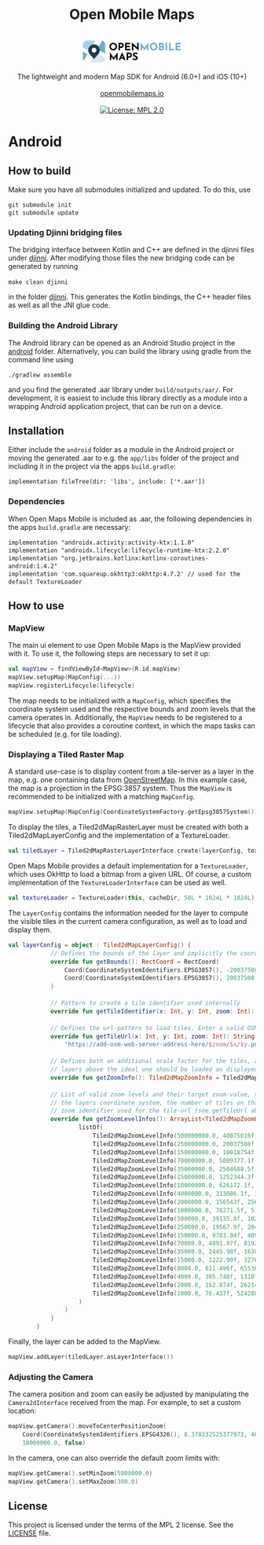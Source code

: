 <h1 align="center">Open Mobile Maps</h1>

<br />

<div align="center">
  <img width="200" height="45" src="../logo.svg" />
  <br />
  <br />
  The lightweight and modern Map SDK for Android (6.0+) and iOS (10+)
  <br />
  <br />
  <a href="https://openmobilemaps.io/">openmobilemaps.io</a>
</div>

<br />

<div align="center">
    <!-- License -->
    <a href="https://github.com/openmobilemaps/maps-core/blob/master/LICENSE">
      <img alt="License: MPL 2.0"
      src="https://img.shields.io/badge/License-MPL%202.0-brightgreen.svg">
    </a>
</div>


<h1>Android</h1>

## How to build

Make sure you have all submodules initialized and updated. To do this, use

```
git submodule init
git submodule update
```

### Updating Djinni bridging files

The bridging interface between Kotlin and C++ are defined in the djinni files under [djinni](../djinni). After modifying those files the new bridging code can be generated by running

```make clean djinni```

in the folder [djinni](../djinni). This generates the Kotlin bindings, the C++ header files as well as all the JNI glue code.

### Building the Android Library

The Android library can be opened as an Android Studio project in the [android](.) folder. Alternatively, you can build the library using gradle from the command line using

```
./gradlew assemble
```

and you find the generated .aar library under `build/outputs/aar/`. For development, it is easiest to include this library directly as a module into a wrapping Android application project, that can be run on a device.

<h2>Installation</h2>

Either include the `android` folder as a module in the Android project or moving the generated .aar to e.g. the `app/libs` folder of the project and including it in the project via the apps `build.gradle`:

```
implementation fileTree(dir: 'libs', include: ['*.aar'])
```

### Dependencies

When Open Maps Mobile is included as .aar, the following dependencies in the apps `build.gradle` are necessary:

```
implementation "androidx.activity:activity-ktx:1.1.0"
implementation "androidx.lifecycle:lifecycle-runtime-ktx:2.2.0"
implementation "org.jetbrains.kotlinx:kotlinx-coroutines-android:1.4.2"
implementation 'com.squareup.okhttp3:okhttp:4.7.2' // used for the default TextureLoader
```

<h2>How to use</h2>

### MapView

The main ui element to use Open Mobile Maps is the MapView provided with it. To use it, the following steps are necessary to set it up:

```kotlin
val mapView = findViewById<MapView>(R.id.mapView)
mapView.setupMap(MapConfig(...))
mapView.registerLifecycle(lifecycle)
```

The map needs to be initialized with a `MapConfig`, which specifies the coordinate system used and the respective bounds and zoom levels that the camera operates in. Additionally, the `MapView` needs to be registered to a lifecycle that also provides a coroutine context, in which the maps tasks can be scheduled (e.g. for tile loading).

### Displaying a Tiled Raster Map

A standard use-case is to display content from a tile-server as a layer in the map, e.g. one containing data from [OpenStreetMap](https://wiki.openstreetmap.org/). In this example case, the map is a projection in the EPSG:3857 system. Thus the `MapView` is recommended to be initialized with a matching `MapConfig`.

```kotlin
mapView.setupMap(MapConfig(CoordinateSystemFactory.getEpsg3857System()))
```

To display the tiles, a Tiled2dMapRasterLayer must be created with both a Tiled2dMapLayerConfig and the implementation of a TextureLoader.

```kotlin
val tiledLayer = Tiled2dMapRasterLayerInterface.create(layerConfig, textureLoader)
```

Open Maps Mobile provides a default implementation for a `TextureLoader`, which uses OkHttp to load a bitmap from a given URL. Of course, a custom implementation of the `TextureLoaderInterface` can be used as well.

```kotlin
val textureLoader = TextureLoader(this, cacheDir, 50L * 1024L * 1024L)
```

The `LayerConfig` contains the information needed for the layer to compute the visible tiles in the current camera configuration, as well as to load and display them.

```kotlin
val layerConfig = object : Tiled2dMapLayerConfig() {
			// Defines the bounds of the layer and implicitly the coordinate system used by the layer as well
			override fun getBounds(): RectCoord = RectCoord(
				Coord(CoordinateSystemIdentifiers.EPSG3857(), -20037508.34, 20037508.34, 0.0),
				Coord(CoordinateSystemIdentifiers.EPSG3857(), 20037508.34, -20037508.34, 0.0)
			)

			// Pattern to create a tile identifier used internally 
			override fun getTileIdentifier(x: Int, y: Int, zoom: Int): String = "OSM_" + zoom + "_" + x + "_" + y

			// Defines the url-pattern to load tiles. Enter a valid OSM tile server here
			override fun getTileUrl(x: Int, y: Int, zoom: Int): String = 
				"https://add-osm-web-server-address-here/$zoom/$x/$y.png"

			// Defines both an additional scale factor for the tiles, as well as how many
			// layers above the ideal one should be loaded an displayed as well.
			override fun getZoomInfo(): Tiled2dMapZoomInfo = Tiled2dMapZoomInfo(1.2f, 2)

			// List of valid zoom-levels and their target zoom-value, the tile size in
			// the layers coordinate system, the number of tiles on that level and the
			// zoom identifier used for the tile-url (see getTileUrl above)
			override fun getZoomLevelInfos(): ArrayList<Tiled2dMapZoomLevelInfo> = ArrayList(
					listOf(
						Tiled2dMapZoomLevelInfo(500000000.0, 40075016f, 1, 1, 0),
						Tiled2dMapZoomLevelInfo(250000000.0, 20037508f, 2, 2, 1),
						Tiled2dMapZoomLevelInfo(150000000.0, 10018754f, 4, 4, 2),
						Tiled2dMapZoomLevelInfo(70000000.0, 5009377.1f, 8, 8, 3),
						Tiled2dMapZoomLevelInfo(35000000.0, 2504688.5f, 16, 16, 4),
						Tiled2dMapZoomLevelInfo(15000000.0, 1252344.3f, 32, 32, 5),
						Tiled2dMapZoomLevelInfo(10000000.0, 626172.1f, 64, 64, 6),
						Tiled2dMapZoomLevelInfo(4000000.0, 313086.1f, 128, 128, 7),
						Tiled2dMapZoomLevelInfo(2000000.0, 156543f, 256, 256, 8),
						Tiled2dMapZoomLevelInfo(1000000.0, 78271.5f, 512, 512, 9),
						Tiled2dMapZoomLevelInfo(500000.0, 39135.8f, 1024, 1024, 10),
						Tiled2dMapZoomLevelInfo(250000.0, 19567.9f, 2048, 2048, 11),
						Tiled2dMapZoomLevelInfo(150000.0, 9783.94f, 4096, 4096, 12),
						Tiled2dMapZoomLevelInfo(70000.0, 4891.97f, 8192, 8192, 13),
						Tiled2dMapZoomLevelInfo(35000.0, 2445.98f, 16384, 16384, 14),
						Tiled2dMapZoomLevelInfo(15000.0, 1222.99f, 32768, 32768, 15),
						Tiled2dMapZoomLevelInfo(8000.0, 611.496f, 65536, 65536, 16),
						Tiled2dMapZoomLevelInfo(4000.0, 305.748f, 131072, 131072, 17),
						Tiled2dMapZoomLevelInfo(2000.0, 152.874f, 262144, 262144, 18),
						Tiled2dMapZoomLevelInfo(1000.0, 76.437f, 524288, 524288, 19)
					)
				)
			}
		}
```

Finally, the layer can be added to the MapView.

```kotlin
mapView.addLayer(tiledLayer.asLayerInterface())
```

### Adjusting the Camera

The camera position and zoom can easily be adjusted by manipulating the `Camera2dInterface` received from the map. For example, to set a custom location:

```kotlin
mapView.getCamera().moveToCenterPositionZoom(
    Coord(CoordinateSystemIdentifiers.EPSG4326(), 8.378232525377973, 46.962592372639634, 0.0), 
    10000000.0, false)
```

In the camera, one can also override the default zoom limits with:
```kotlin
mapView.getCamera().setMinZoom(5000000.0)
mapView.getCamera().setMaxZoom(300.0)
```

## License

This project is licensed under the terms of the MPL 2 license. See the [LICENSE](../LICENSE) file.